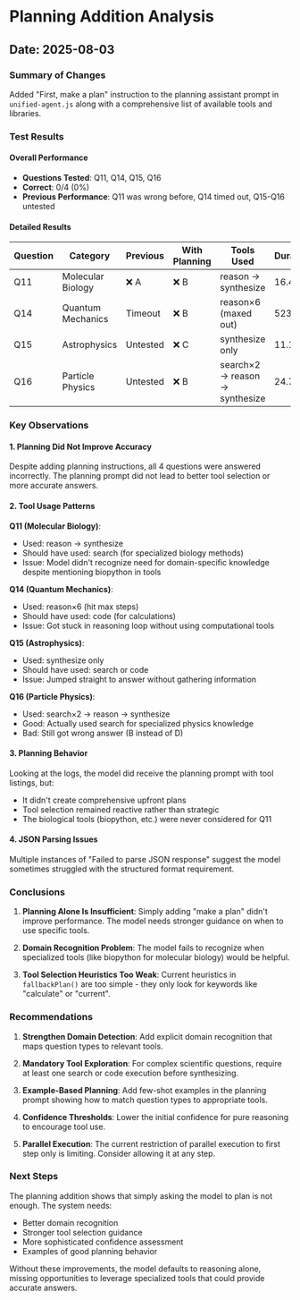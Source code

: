 # Planning Addition Analysis

## Date: 2025-08-03

### Summary of Changes
Added "First, make a plan" instruction to the planning assistant prompt in `unified-agent.js` along with a comprehensive list of available tools and libraries.

### Test Results

#### Overall Performance
- **Questions Tested**: Q11, Q14, Q15, Q16
- **Correct**: 0/4 (0%)
- **Previous Performance**: Q11 was wrong before, Q14 timed out, Q15-Q16 untested

#### Detailed Results

| Question | Category | Previous | With Planning | Tools Used | Duration |
|----------|----------|----------|---------------|------------|----------|
| Q11 | Molecular Biology | ❌ A | ❌ B | reason → synthesize | 16.4s |
| Q14 | Quantum Mechanics | Timeout | ❌ B | reason×6 (maxed out) | 523s |
| Q15 | Astrophysics | Untested | ❌ C | synthesize only | 11.1s |
| Q16 | Particle Physics | Untested | ❌ B | search×2 → reason → synthesize | 24.7s |

### Key Observations

#### 1. Planning Did Not Improve Accuracy
Despite adding planning instructions, all 4 questions were answered incorrectly. The planning prompt did not lead to better tool selection or more accurate answers.

#### 2. Tool Usage Patterns

**Q11 (Molecular Biology)**:
- Used: reason → synthesize
- Should have used: search (for specialized biology methods)
- Issue: Model didn't recognize need for domain-specific knowledge despite mentioning biopython in tools

**Q14 (Quantum Mechanics)**:
- Used: reason×6 (hit max steps)
- Should have used: code (for calculations)
- Issue: Got stuck in reasoning loop without using computational tools

**Q15 (Astrophysics)**:
- Used: synthesize only
- Should have used: search or code
- Issue: Jumped straight to answer without gathering information

**Q16 (Particle Physics)**:
- Used: search×2 → reason → synthesize
- Good: Actually used search for specialized physics knowledge
- Bad: Still got wrong answer (B instead of D)

#### 3. Planning Behavior
Looking at the logs, the model did receive the planning prompt with tool listings, but:
- It didn't create comprehensive upfront plans
- Tool selection remained reactive rather than strategic
- The biological tools (biopython, etc.) were never considered for Q11

#### 4. JSON Parsing Issues
Multiple instances of "Failed to parse JSON response" suggest the model sometimes struggled with the structured format requirement.

### Conclusions

1. **Planning Alone Is Insufficient**: Simply adding "make a plan" didn't improve performance. The model needs stronger guidance on when to use specific tools.

2. **Domain Recognition Problem**: The model fails to recognize when specialized tools (like biopython for molecular biology) would be helpful.

3. **Tool Selection Heuristics Too Weak**: Current heuristics in `fallbackPlan()` are too simple - they only look for keywords like "calculate" or "current".

### Recommendations

1. **Strengthen Domain Detection**: Add explicit domain recognition that maps question types to relevant tools.

2. **Mandatory Tool Exploration**: For complex scientific questions, require at least one search or code execution before synthesizing.

3. **Example-Based Planning**: Add few-shot examples in the planning prompt showing how to match question types to appropriate tools.

4. **Confidence Thresholds**: Lower the initial confidence for pure reasoning to encourage tool use.

5. **Parallel Execution**: The current restriction of parallel execution to first step only is limiting. Consider allowing it at any step.

### Next Steps

The planning addition shows that simply asking the model to plan is not enough. The system needs:
- Better domain recognition
- Stronger tool selection guidance  
- More sophisticated confidence assessment
- Examples of good planning behavior

Without these improvements, the model defaults to reasoning alone, missing opportunities to leverage specialized tools that could provide accurate answers.